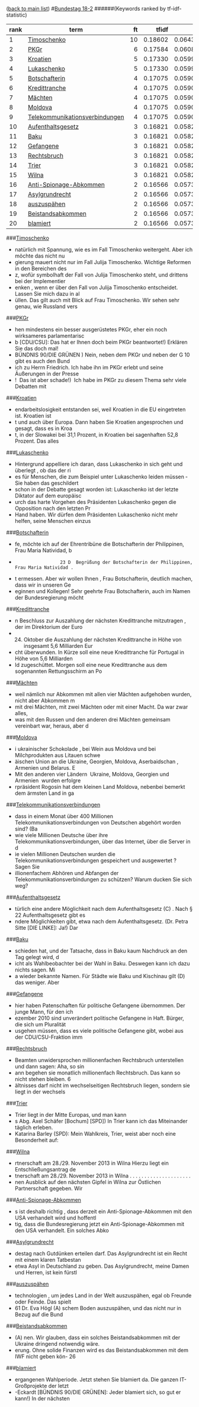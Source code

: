 ([back to main list](readme.md))
#<a href='http://dip21.bundestag.de/dip21/btp/18/18002.pdf' target='x'>Bundestag 18-2</a> 
######(Keywords ranked by tf-idf-statistic) 

rank | term | ft | tfidf | tf | idf
--- | --- | ---: | ---: | ---: | ---:
1 | [Timoschenko](#timoschenko) | 10 | 0.18602 | 0.06436 | 2.89037
2 | [PKGr](#pkgr) | 6 | 0.17584 | 0.06084 | 2.89037
3 | [Kroatien](#kroatien) | 5 | 0.17330 | 0.05996 | 2.89037
4 | [Lukaschenko](#lukaschenko) | 5 | 0.17330 | 0.05996 | 2.89037
5 | [Botschafterin](#botschafterin) | 4 | 0.17075 | 0.05908 | 2.89037
6 | [Kredittranche](#kredittranche) | 4 | 0.17075 | 0.05908 | 2.89037
7 | [Mächten](#mächten) | 4 | 0.17075 | 0.05908 | 2.89037
8 | [Moldova](#moldova) | 4 | 0.17075 | 0.05908 | 2.89037
9 | [Telekommunikationsverbindungen](#telekommunikationsverbindungen) | 4 | 0.17075 | 0.05908 | 2.89037
10 | [Aufenthaltsgesetz](#aufenthaltsgesetz) | 3 | 0.16821 | 0.05820 | 2.89037
11 | [Baku](#baku) | 3 | 0.16821 | 0.05820 | 2.89037
12 | [Gefangene](#gefangene) | 3 | 0.16821 | 0.05820 | 2.89037
13 | [Rechtsbruch](#rechtsbruch) | 3 | 0.16821 | 0.05820 | 2.89037
14 | [Trier](#trier) | 3 | 0.16821 | 0.05820 | 2.89037
15 | [Wilna](#wilna) | 3 | 0.16821 | 0.05820 | 2.89037
16 | [Anti-Spionage-Abkommen](#anti-spionage-abkommen) | 2 | 0.16566 | 0.05732 | 2.89037
17 | [Asylgrundrecht](#asylgrundrecht) | 2 | 0.16566 | 0.05732 | 2.89037
18 | [auszuspähen](#auszuspähen) | 2 | 0.16566 | 0.05732 | 2.89037
19 | [Beistandsabkommen](#beistandsabkommen) | 2 | 0.16566 | 0.05732 | 2.89037
20 | [blamiert](#blamiert) | 2 | 0.16566 | 0.05732 | 2.89037 

###[Timoschenko](#bundestag-18-2)

*  natürlich mit  Spannung, wie es im Fall Timoschenko weitergeht. Aber  ich möchte das nicht nu
* gierung mauert  nicht nur im Fall Julija Timoschenko. Wichtige Reformen  in den Bereichen des 
* z, wofür symbolhaft  der Fall von Julija Timoschenko steht, und drittens  bei der Implementier
* enken , wenn er über den Fall von Julija Timoschenko  entscheidet.  Lassen Sie mich dazu in al
* üllen. Das gilt auch mit  Blick auf Frau Timoschenko.  Wir sehen sehr genau, wie Russland vers 

###[PKGr](#bundestag-18-2)

* hen mindestens ein besser ausgerüstetes  PKGr, eher ein noch wirksameres parlamentarisc
* b [CDU/CSU]: Das hat er  Ihnen doch beim PKGr beantwortet!)  Erklären Sie das doch mal!
* BÜNDNIS 90/DIE GRÜNEN )  Nein, neben dem PKGr und neben der G 10 gibt es auch  den Bund
* ich zu Herrn Friedrich. Ich habe ihn im  PKGr erlebt und seine Äußerungen in der Presse
* ! ­ Das ist aber schade!)  ­ Ich habe im PKGr zu diesem Thema sehr viele Debatten  mit  

###[Kroatien](#bundestag-18-2)

* endarbeitslosigkeit entstanden sei, weil Kroatien in  die EU eingetreten ist. Kroatien ist 
* t und auch über  Europa.  Dann haben Sie Kroatien angesprochen und gesagt,  dass es in Kroa
* t, in der Slowakei bei  31,1 Prozent, in Kroatien bei sagenhaften 52,8 Prozent.  Das alles  

###[Lukaschenko](#bundestag-18-2)

*  Hintergrund appelliere  ich daran, dass Lukaschenko in sich geht und überlegt , ob das der ri
* es für Menschen, die zum Beispiel unter  Lukaschenko leiden müssen ­ Sie haben das geschildert
* schon in der Debatte gesagt worden ist:  Lukaschenko ist der letzte Diktator auf dem europäisc
* urch das harte Vorgehen des Präsidenten  Lukaschenko gegen die Opposition nach den letzten  Pr
*   Hand haben. Wir dürfen dem Präsidenten Lukaschenko  nicht mehr helfen, seine Menschen einzus 

###[Botschafterin](#bundestag-18-2)

* fe, möchte ich auf der Ehrentribüne  die Botschafterin der Philippinen, Frau Maria  Natividad, b
*                      23 D  Begrüßung der Botschafterin der Philippinen,  Frau Maria Natividad . 
* t ermessen. Aber wir wollen Ihnen , Frau Botschafterin, deutlich machen, dass wir in  unseren Ge
* eginnen  und Kollegen! Sehr geehrte Frau Botschafterin, auch  im Namen der Bundesregierung möcht 

###[Kredittranche](#bundestag-18-2)

* n Beschluss  zur Auszahlung der nächsten Kredittranche mitzutragen , der im Direktorium der Euro
* 24. Oktober die Auszahlung  der nächsten Kredittranche in Höhe von insgesamt  5,6 Milliarden Eur
* cht überwunden. In  Kürze soll eine neue Kredittranche für Portugal in Höhe  von 5,6 Milliarden 
* ld  zugeschüttet.  Morgen soll eine neue Kredittranche aus dem sogenannten  Rettungsschirm an Po 

###[Mächten](#bundestag-18-2)

* weil nämlich nur Abkommen mit allen vier Mächten  aufgehoben wurden, nicht aber Abkommen m
* mit drei  Mächten, mit zwei Mächten oder mit einer Macht.  Da war zwar alles,
* was mit den Russen und den anderen  drei Mächten gemeinsam vereinbart war, heraus,  aber d 

###[Moldova](#bundestag-18-2)

* i ukrainischer Schokolade , bei Wein aus Moldova und bei Milchprodukten aus  Litauen schwe
* äischen  Union an die Ukraine, Georgien, Moldova, Aserbaidschan , Armenien und Belarus.  E
* Mit den anderen  vier Ländern ­ Ukraine, Moldova, Georgien und  Armenien ­ wurden erfolgre
* rpräsident Rogosin hat dem kleinen  Land Moldova, nebenbei bemerkt dem ärmsten Land in  ga 

###[Telekommunikationsverbindungen](#bundestag-18-2)

*  dass in einem Monat über 400 Millionen  Telekommunikationsverbindungen von Deutschen  abgehört worden sind?  (Ba
*  wie viele Millionen  Deutsche über ihre Telekommunikationsverbindungen,  über das Internet, über die Server in d
* ie vielen Millionen Deutschen wurden die Telekommunikationsverbindungen  gespeichert und ausgewertet ? Sagen Sie 
* illionenfachem Abhören  und Abfangen der Telekommunikationsverbindungen zu  schützen? Warum ducken Sie sich weg?  

###[Aufenthaltsgesetz](#bundestag-18-2)

* türlich eine andere Möglichkeit nach dem Aufenthaltsgesetz (C) . Nach § 22 Aufenthaltsgesetz gibt es
* ndere Möglichkeiten  gibt, etwa nach dem Aufenthaltsgesetz.  (Dr. Petra Sitte [DIE LINKE]: Ja!)  Dar 

###[Baku](#bundestag-18-2)

* schieden  hat, und der Tatsache, dass in Baku kaum  Nachdruck an den Tag gelegt wird, d
* icht als  Wahlbeobachter bei der Wahl in Baku. Deswegen kann  ich dazu nichts sagen. Mi
* a wieder bekannte  Namen. Für Städte wie Baku und Kischinau gilt (D)  das weniger. Aber 

###[Gefangene](#bundestag-18-2)

* hier haben Patenschaften für politische  Gefangene übernommen. Der junge Mann, für den  ich 
* ezember 2010 sind unverändert politische Gefangene  in Haft. Bürger, die sich um Pluralität 
* usgehen müssen, dass es viele politische Gefangene  gibt, wobei aus der CDU/CSU-Fraktion imm 

###[Rechtsbruch](#bundestag-18-2)

*  Beamten unwidersprochen millionenfachen Rechtsbruch  unterstellen und dann sagen: Aha, so sin
* ann begehen sie monatlich millionenfach  Rechtsbruch. Das kann so nicht stehen bleiben.      6
* ältnisses darf nicht im wechselseitigen  Rechtsbruch liegen, sondern sie liegt in der wechsels 

###[Trier](#bundestag-18-2)

*  Trier liegt in der Mitte Europas, und man  kann
* s Abg. Axel Schäfer [Bochum]  [SPD])  In Trier kann ich das Miteinander täglich erleben.
*  Katarina Barley (SPD):  Mein Wahlkreis, Trier, weist aber noch eine Besonderheit  auf:  

###[Wilna](#bundestag-18-2)

* rtnerschaft am 28./29. November  2013 in Wilna  Hierzu liegt ein Entschließungsantrag de
* tnerschaft  am 28./29. November 2013 in  Wilna . . . . . . . . . . . . . . . . . . . . .
* nen Ausblick auf den nächsten  Gipfel in Wilna zur Östlichen Partnerschaft gegeben.  Wir 

###[Anti-Spionage-Abkommen](#bundestag-18-2)

* s ist deshalb richtig , dass derzeit ein Anti-Spionage-Abkommen mit den  USA verhandelt wird und hoffentl
* tig, dass die Bundesregierung jetzt ein  Anti-Spionage-Abkommen mit den USA verhandelt. Ein  solches Abko 

###[Asylgrundrecht](#bundestag-18-2)

* destag nach Gutdünken erteilen darf. Das Asylgrundrecht  ist ein Recht mit einem klaren Tatbestan
* etwa Asyl in  Deutschland zu geben.  Das Asylgrundrecht, meine Damen und Herren, ist  kein fürstl 

###[auszuspähen](#bundestag-18-2)

* technologien , um jedes Land in der Welt auszuspähen,  egal ob Freunde oder Feinde. Das spielt
*    61      Dr. Eva Högl  (A) schem Boden auszuspähen, und das nicht nur in Bezug  auf die Bund 

###[Beistandsabkommen](#bundestag-18-2)

*   (A) nen. Wir glauben, dass ein solches Beistandsabkommen  mit der Ukraine dringend notwendig wäre.
* erung. Ohne solide Finanzen wird es  das Beistandsabkommen mit dem IWF nicht geben kön-      26      

###[blamiert](#bundestag-18-2)

* ergangenen Wahlperiode. Jetzt stehen Sie blamiert  da. Die ganzen IT-Großprojekte der letzt
* -Eckardt [BÜNDNIS 90/DIE  GRÜNEN]: Jeder blamiert sich, so gut er  kann!)  In der nächsten  

